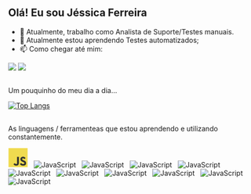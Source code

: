 
## Olá! Eu sou Jéssica Ferreira

- 🔭 Atualmente, trabalho como Analista de Suporte/Testes manuais.
- 🌱 Atualmente estou aprendendo Testes automatizados;
- 📫 Como chegar até mim: 

<div>
  <a href="https://www.linkedin.com/in/jesscaferreiraqa/target="_blank"><img src="https://img.shields.io/badge/LinkedIn-0077B5?style=for-the-badge&logo=linkedin&logoColor=white" target="_blank"></a> 
  <a href="//https://www.instagram.com/jessica_kakau/]" target="_blank"><img src="https://img.shields.io/badge/-Instagram-%23E4405F?style=for-the-badge&logo=instagram&logoColor=white" target="_blank"></a>
  
</div>

##
Um pouquinho do meu dia a dia...

[![Top Langs](https://github-readme-stats.vercel.app/api/top-langs/?username=JheFerreira&langs_count=8&theme=radical)](https://github.com/JheFerreira/github-readme-stats)

##

As linguagens / ferramenteas que estou aprendendo e utilizando constantemente.
<div>
     <img  src="https://raw.githubusercontent.com/devicons/devicon/1119b9f84c0290e0f0b38982099a2bd027a48bf1/icons/javascript/javascript-original.svg" alt="JavaScript" width="40" height="40"/> &nbsp;
     <img  src="https://cdn.jsdelivr.net/gh/devicons/devicon/icons/androidstudio/androidstudio-original.svg" alt="JavaScript" width="50" height="50"/> &nbsp;
     <img  src="https://cdn.jsdelivr.net/gh/devicons/devicon/icons/flutter/flutter-original.svg" alt="JavaScript" width="50" height="50"/> &nbsp;
     <img  src="https://cdn.jsdelivr.net/gh/devicons/devicon/icons/dart/dart-original.svg" alt="JavaScript" width="50" height="50"/> &nbsp;
     <img  src="https://cdn.jsdelivr.net/gh/devicons/devicon/icons/java/java-original.svg" alt="JavaScript" width="50" height="50"/> &nbsp;
     <img  src="https://cdn.jsdelivr.net/gh/devicons/devicon/icons/html5/html5-original.svg" alt="JavaScript" width="50" height="50"/> &nbsp;
     <img  src="https://cdn.jsdelivr.net/gh/devicons/devicon/icons/css3/css3-original.svg" alt="JavaScript" width="50" height="50"/> &nbsp;
     <img  src="https://cdn.jsdelivr.net/gh/devicons/devicon/icons/nodejs/nodejs-original.svg" alt="JavaScript" width="50" height="50"/> &nbsp;
     <img  src="https://cdn.jsdelivr.net/gh/devicons/devicon/icons/vscode/vscode-original.svg" alt="JavaScript" width="50" height="50"/> &nbsp;
     <img  src="https://cdn.jsdelivr.net/gh/devicons/devicon/icons/postgresql/postgresql-original.svg" alt="JavaScript" width="50" height="50"/> &nbsp;
     <img  src="https://cdn.jsdelivr.net/gh/devicons/devicon/icons/intellij/intellij-original.svg" alt="JavaScript" width="50" height="50"/> &nbsp; 
   


  
  ##
 

    
   





